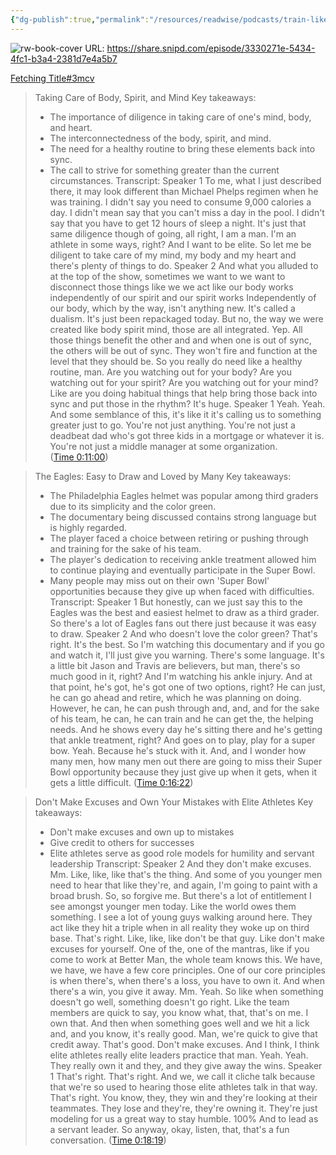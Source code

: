 ```yaml
---
{"dg-publish":true,"permalink":"/resources/readwise/podcasts/train-like-an-athlete/","tags":["podcasts","til"]}
---
```


![rw-book-cover](https://wsrv.nl/?url=https%3A%2F%2Fdeow9bq0xqvbj.cloudfront.net%2Fimage-logo%2F5033742%2FBetterManArtwork.jpg&w=100&h=100)
URL: https://share.snipd.com/episode/3330271e-5434-4fc1-b3a4-2381d7e4a5b7

[Fetching Title#3mcv](https://share.snipd.com/episode-takeaways/4a7530a0-0ad6-459f-97ec-61463f80b15b)

> Taking Care of Body, Spirit, and Mind
> Key takeaways:
> - The importance of diligence in taking care of one's mind, body, and heart.
> - The interconnectedness of the body, spirit, and mind.
> - The need for a healthy routine to bring these elements back into sync.
> - The call to strive for something greater than the current circumstances.
> Transcript:
> Speaker 1
> To me, what I just described there, it may look different than Michael Phelps regimen when he was training. I didn't say you need to consume 9,000 calories a day. I didn't mean say that you can't miss a day in the pool. I didn't say that you have to get 12 hours of sleep a night. It's just that same diligence though of going, all right, I am a man. I'm an athlete in some ways, right? And I want to be elite. So let me be diligent to take care of my mind, my body and my heart and there's plenty of things to do.
> Speaker 2
> And what you alluded to at the top of the show, sometimes we want to we want to disconnect those things like we we act like our body works independently of our spirit and our spirit works Independently of our body, which by the way, isn't anything new. It's called a dualism. It's just been repackaged today. But no, the way we were created like body spirit mind, those are all integrated. Yep. All those things benefit the other and and when one is out of sync, the others will be out of sync. They won't fire and function at the level that they should be. So you really do need like a healthy routine, man. Are you watching out for your body? Are you watching out for your spirit? Are you watching out for your mind? Like are you doing habitual things that help bring those back into sync and put those in the rhythm? It's huge.
> Speaker 1
> Yeah. Yeah. And some semblance of this, it's like it it's calling us to something greater just to go. You're not just anything. You're not just a deadbeat dad who's got three kids in a mortgage or whatever it is. You're not just a middle manager at some organization. ([Time 0:11:00](https://share.snipd.com/snip/4c910d3e-b774-4363-937b-62ab632fd170))

> The Eagles: Easy to Draw and Loved by Many
> Key takeaways:
> - The Philadelphia Eagles helmet was popular among third graders due to its simplicity and the color green.
> - The documentary being discussed contains strong language but is highly regarded.
> - The player faced a choice between retiring or pushing through and training for the sake of his team.
> - The player's dedication to receiving ankle treatment allowed him to continue playing and eventually participate in the Super Bowl.
> - Many people may miss out on their own 'Super Bowl' opportunities because they give up when faced with difficulties.
> Transcript:
> Speaker 1
> But honestly, can we just say this to the Eagles was the best and easiest helmet to draw as a third grader. So there's a lot of Eagles fans out there just because it was easy to draw.
> Speaker 2
> And who doesn't love the color green? That's right. It's the best. So I'm watching this documentary and if you go and watch it, I'll just give you warning. There's some language. It's a little bit Jason and Travis are believers, but man, there's so much good in it, right? And I'm watching his ankle injury. And at that point, he's got, he's got one of two options, right? He can just, he can go ahead and retire, which he was planning on doing. However, he can, he can push through and, and, and for the sake of his team, he can, he can train and he can get the, the helping needs. And he shows every day he's sitting there and he's getting that ankle treatment, right? And goes on to play, play for a super bow. Yeah. Because he's stuck with it. And, and I wonder how many men, how many men out there are going to miss their Super Bowl opportunity because they just give up when it gets, when it gets a little difficult. ([Time 0:16:22](https://share.snipd.com/snip/c8a236f2-19bd-489e-a1d6-47bc8d1364e7))

> Don't Make Excuses and Own Your Mistakes with Elite Athletes
> Key takeaways:
> - Don't make excuses and own up to mistakes
> - Give credit to others for successes
> - Elite athletes serve as good role models for humility and servant leadership
> Transcript:
> Speaker 2
> And they don't make excuses. Mm. Like, like, like that's the thing. And some of you younger men need to hear that like they're, and again, I'm going to paint with a broad brush. So, so forgive me. But there's a lot of entitlement I see amongst younger men today. Like the world owes them something. I see a lot of young guys walking around here. They act like they hit a triple when in all reality they woke up on third base. That's right. Like, like, like don't be that guy. Like don't make excuses for yourself. One of the, one of the mantras, like if you come to work at Better Man, the whole team knows this. We have, we have, we have a few core principles. One of our core principles is when there's, when there's a loss, you have to own it. And when there's a win, you give it away. Mm. Yeah. So like when something doesn't go well, something doesn't go right. Like the team members are quick to say, you know what, that, that's on me. I own that. And then when something goes well and we hit a lick and, and you know, it's really good. Man, we're quick to give that credit away. That's good. Don't make excuses. And I think, I think elite athletes really elite leaders practice that man. Yeah. Yeah. They really own it and they, and they give away the wins.
> Speaker 1
> That's right. That's right. And we, we call it cliche talk because that we're so used to hearing those elite athletes talk in that way. That's right. You know, they, they win and they're looking at their teammates. They lose and they're, they're owning it. They're just modeling for us a great way to stay humble. 100% And to lead as a servant leader. So anyway, okay, listen, that, that's a fun conversation. ([Time 0:18:19](https://share.snipd.com/snip/f6c83980-ef28-4914-82aa-bc2674cf10c7))

